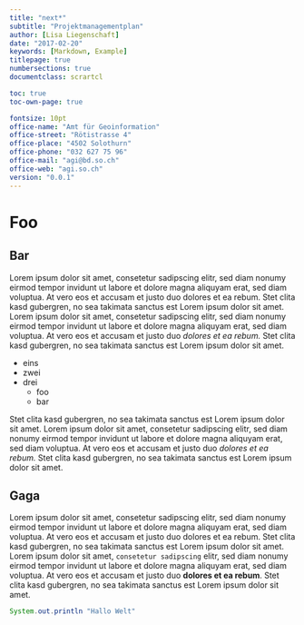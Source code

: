 ```yaml
---
title: "next*"
subtitle: "Projektmanagementplan"
author: [Lisa Liegenschaft]
date: "2017-02-20"
keywords: [Markdown, Example]
titlepage: true
numbersections: true
documentclass: scrartcl

toc: true
toc-own-page: true

fontsize: 10pt
office-name: "Amt für Geoinformation"
office-street: "Rötistrasse 4"
office-place: "4502 Solothurn"
office-phone: "032 627 75 96"
office-mail: "agi@bd.so.ch"
office-web: "agi.so.ch"
version: "0.0.1"
---
```


# Foo

## Bar
Lorem ipsum dolor sit amet, consetetur sadipscing elitr, sed diam nonumy eirmod tempor invidunt ut labore et dolore magna aliquyam erat, sed diam voluptua. At vero eos et accusam et justo duo dolores et ea rebum. Stet clita kasd gubergren, no sea takimata sanctus est Lorem ipsum dolor sit amet. Lorem ipsum dolor sit amet, consetetur sadipscing elitr, sed diam nonumy eirmod tempor invidunt ut labore et dolore magna aliquyam erat, sed diam voluptua. At vero eos et accusam et justo duo _dolores et ea rebum._ Stet clita kasd gubergren, no sea takimata sanctus est Lorem ipsum dolor sit amet.

- eins
- zwei
- drei
  * foo
  * bar

Stet clita kasd gubergren, no sea takimata sanctus est Lorem ipsum dolor sit amet. Lorem ipsum dolor sit amet, consetetur sadipscing elitr, sed diam nonumy eirmod tempor invidunt ut labore et dolore magna aliquyam erat, sed diam voluptua. At vero eos et accusam et justo duo _dolores et ea rebum._ Stet clita kasd gubergren, no sea takimata sanctus est Lorem ipsum dolor sit amet.

## Gaga
Lorem ipsum dolor sit amet, consetetur sadipscing elitr, sed diam nonumy eirmod tempor invidunt ut labore et dolore magna aliquyam erat, sed diam voluptua. At vero eos et accusam et justo duo dolores et ea rebum. Stet clita kasd gubergren, no sea takimata sanctus est Lorem ipsum dolor sit amet. Lorem ipsum dolor sit amet, `consetetur sadipscing` elitr, sed diam nonumy eirmod tempor invidunt ut labore et dolore magna aliquyam erat, sed diam voluptua. At vero eos et accusam et justo duo **dolores et ea rebum**. Stet clita kasd gubergren, no sea takimata sanctus est Lorem ipsum dolor sit amet.

```java
System.out.println "Hallo Welt"
```